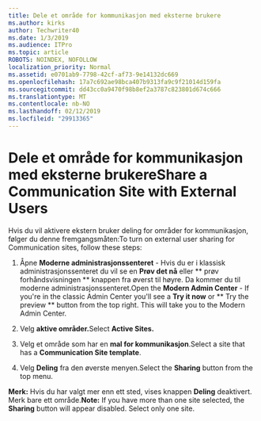 ```yaml
---
title: Dele et område for kommunikasjon med eksterne brukere
ms.author: kirks
author: Techwriter40
ms.date: 1/3/2019
ms.audience: ITPro
ms.topic: article
ROBOTS: NOINDEX, NOFOLLOW
localization_priority: Normal
ms.assetid: e0701ab9-7798-42cf-af73-9e14132dc669
ms.openlocfilehash: 17a7c692ae98bca407b9313fa9c9f21014d159fa
ms.sourcegitcommit: dd43cc0a9470f98b8ef2a3787c823801d674c666
ms.translationtype: MT
ms.contentlocale: nb-NO
ms.lasthandoff: 02/12/2019
ms.locfileid: "29913365"
---
```

# <a name="share-a-communication-site-with-external-users"></a><span data-ttu-id="a9f16-102">Dele et område for kommunikasjon med eksterne brukere</span><span class="sxs-lookup"><span data-stu-id="a9f16-102">Share a Communication Site with External Users</span></span>

<span data-ttu-id="a9f16-103">Hvis du vil aktivere ekstern bruker deling for områder for kommunikasjon, følger du denne fremgangsmåten:</span><span class="sxs-lookup"><span data-stu-id="a9f16-103">To turn on external user sharing for Communication sites, follow these steps:</span></span> 
  
1. <span data-ttu-id="a9f16-p101">Åpne **Moderne administrasjonssenteret** - Hvis du er i klassisk administrasjonssenteret du vil se en **Prøv det nå** eller \*\* prøv forhåndsvisningen \*\* knappen fra øverst til høyre. Da kommer du til moderne administrasjonssenteret.</span><span class="sxs-lookup"><span data-stu-id="a9f16-p101">Open the **Modern Admin Center** - If you're in the classic Admin Center you'll see a **Try it now** or \*\* Try the preview \*\* button from the top right. This will take you to the Modern Admin Center.</span></span> 
  
2. <span data-ttu-id="a9f16-106">Velg **aktive områder.**</span><span class="sxs-lookup"><span data-stu-id="a9f16-106">Select **Active Sites.**</span></span>
  
3. <span data-ttu-id="a9f16-107">Velg et område som har en **mal for kommunikasjon**.</span><span class="sxs-lookup"><span data-stu-id="a9f16-107">Select a site that has a **Communication Site template**.</span></span> 
  
4. <span data-ttu-id="a9f16-108">Velg **Deling** fra den øverste menyen.</span><span class="sxs-lookup"><span data-stu-id="a9f16-108">Select the **Sharing** button from the top menu.</span></span> 
  
 <span data-ttu-id="a9f16-p102">**Merk:** Hvis du har valgt mer enn ett sted, vises knappen **Deling** deaktivert. Merk bare ett område.</span><span class="sxs-lookup"><span data-stu-id="a9f16-p102">**Note:** If you have more than one site selected, the **Sharing** button will appear disabled. Select only one site.</span></span> 
  


